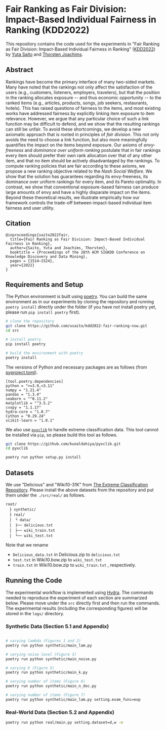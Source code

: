 # Fair Ranking as Fair Division: Impact-Based Individual Fairness in Ranking (KDD2022)

This repository contains the code used for the experiments in "Fair Ranking as Fair Division: Impact-Based Individual Fairness in Ranking" ([KDD2022](https://kdd.org/kdd2022/)) by [Yuta Saito](https://usait0.com/en/) and [Thorsten Joachims](https://www.cs.cornell.edu/people/tj/).

## Abstract

Rankings have become the primary interface of many two-sided markets. Many have noted that the rankings not only affect the satisfaction of the users (e.g., customers, listeners, employers, travelers), but that the position in the ranking allocates exposure -- and thus economic opportunity -- to the ranked items (e.g., articles, products, songs, job seekers, restaurants, hotels). This has raised questions of fairness to the items, and most existing works have addressed fairness by explicitly linking item exposure to item relevance. However, we argue that any particular choice of such a link function may be difficult to defend, and we show that the resulting rankings can still be unfair. To avoid these shortcomings, we develop a new axiomatic approach that is rooted in principles of *fair division*. This not only avoids the need to choose a link function, but also more meaningfully quantifies the impact on the items beyond exposure. Our axioms of *envy-freeness* and *dominance over uniform ranking* postulate that in fair rankings every item should prefer their own rank allocation over that of any other item, and that no item should be actively disadvantaged by the rankings. To compute ranking policies that are fair according to these axioms, we propose a new ranking objective related to the *Nash Social Welfare*. We show that the solution has guarantees regarding its envy-freeness, its dominance over uniform rankings for every item, and its Pareto optimality. In contrast, we show that conventional exposure-based fairness can produce large amounts of envy and have a highly disparate impact on the items. Beyond these theoretical results, we illustrate empirically how our framework controls the trade-off between impact-based individual item fairness and user utility.

## Citation

```
@inproceedings{saito2022fair,
  title={Fair Ranking as Fair Division: Impact-Based Individual Fairness in Ranking},
  author={Saito, Yuta and Joachims, Thorsten},
  booktitle = {Proceedings of the 28th ACM SIGKDD Conference on Knowledge Discovery and Data Mining},
  pages = {1514–1524},
  year={2022}
}
```

## Requirements and Setup

The Python environment is built using [poetry](https://github.com/python-poetry/poetry). You can build the same environment as in our experiments by cloning the repository and running `poetry install` directly under the folder (if you have not install poetry yet, please run `pip install poetry` first).

```bash
# clone the repository
git clone https://github.com/usaito/kdd2022-fair-ranking-nsw.git
cd src

# install poetry
pip install poetry

# build the environment with poetry
poetry install
```

The versions of Python and necessary packages are as follows (from [pyproject.toml](./pyproject.toml)).

```
[tool.poetry.dependencies]
python = ">=3.9,<3.11"
numpy = "1.21.4"
pandas = "1.3.4"
seaborn = "^0.11.2"
matplotlib = "^3.5.2"
cvxpy = "1.1.17"
hydra-core = "1.0.7"
Cython = "0.29.24"
scikit-learn = "1.0.1"
```

We also use [`pyxclib`](https://github.com/kunaldahiya/pyxclib) to handle extreme classification data. This tool cannot be installed via `pip`, so please build this tool as follows.

```bash
git clone https://github.com/kunaldahiya/pyxclib.git
cd pyxclib

poetry run python setup.py install
```

## Datasets

We use "Delicious" and "Wiki10-31K" from [The Extreme Classification Repository](http://manikvarma.org/downloads/XC/XMLRepository.html). Please install the above datasets from the repository and put them under the `./src/real/` as follows.

```
root/
　├ synthetic/
　├ real/
　│　└ data/
　│　├── delicious.txt
　│　├── wiki_train.txt
　│　└── wiki_test.txt
```

Note that we rename
- `Delicious_data.txt` in Delicious.zip to `delicious.txt`
- `test.txt` in Wiki10.bow.zip to `wiki_test.txt`
- `train.txt` in Wiki10.bow.zip to `wiki_train.txt`
, respectively.

## Running the Code

The experimental workflow is implemented using [Hydra](https://github.com/facebookresearch/hydra).
The commands needed to reproduce the experiment of each section are summarized below. Please move under the `src` directly first and then run the commands. The experimental results (including the corresponding figures) will be stored in the `logs/` directory.

### Synthetic Data (Section 5.1 and Appendix)

```bash

# varying lambda (Figures 1 and 2)
poetry run python synthetic/main_lam.py

# varying noise level (Figure 3)
poetry run python synthetic/main_noise.py

# varying K (Figure 5)
poetry run python synthetic/main_k.py

# varying number of items (Figure 6)
poetry run python synthetic/main_n_doc.py

# varying number of items (Figure 7)
poetry run python synthetic/main_lam.py setting.exam_func=exp
```

### Real-World Data (Section 5.2 and Appendix)

```bash
poetry run python real/main.py setting.dataset=d,w -m
```
